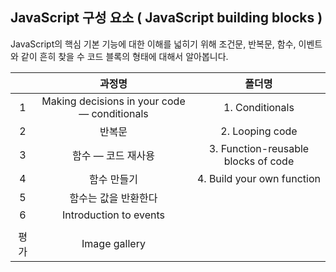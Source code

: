 ## JavaScript 구성 요소 ( JavaScript building blocks )

JavaScript의 핵심 기본 기능에 대한 이해를 넓히기 위해 조건문, 반복문, 함수, 이벤트와 같이 흔히 찾을 수 코드 블록의 형태에 대해서 알아봅니다.

|      |                    과정명                    |               폴더명                |
| :--: | :------------------------------------------: | :---------------------------------: |
|  1   | Making decisions in your code — conditionals |           1. Conditionals           |
|  2   |                    반복문                    |           2. Looping code           |
|  3   |              함수 — 코드 재사용              | 3. Function-reusable blocks of code |
|  4   |                 함수 만들기                  |     4. Build your own function      |
|  5   |             함수는 값을 반환한다             |                                     |
|  6   |            Introduction to events            |                                     |
|      |
| 평가 |                Image gallery                 |                                     |
